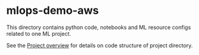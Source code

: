 # mlops-demo-aws

This directory contains python code, notebooks and ML resource configs related to one ML project.

See the [Project overview](../docs/project-overview.md) for details on code structure of project directory.